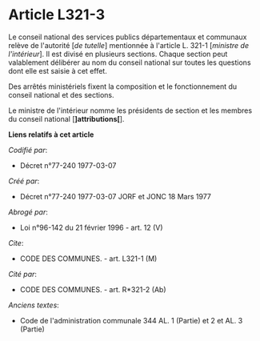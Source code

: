 # Article L321-3

Le conseil national des services publics départementaux et communaux relève de l'autorité [*de tutelle*] mentionnée à
l'article L. 321-1 [*ministre de l'intérieur*]. Il est divisé en plusieurs sections. Chaque section peut valablement
délibérer au nom du conseil national sur toutes les questions dont elle est saisie à cet effet.

Des arrêtés ministériels fixent la composition et le fonctionnement du conseil national et des sections.

Le ministre de l'intérieur nomme les présidents de section et les membres du conseil national [**]attributions[**].

**Liens relatifs à cet article**

_Codifié par_:

  - Décret n°77-240 1977-03-07

_Créé par_:

  - Décret n°77-240 1977-03-07 JORF et JONC 18 Mars 1977

_Abrogé par_:

  - Loi n°96-142 du 21 février 1996 - art. 12 (V)

_Cite_:

  - CODE DES COMMUNES. - art. L321-1 (M)

_Cité par_:

  - CODE DES COMMUNES. - art. R*321-2 (Ab)

_Anciens textes_:

  - Code de l'administration communale 344 AL. 1 (Partie) et 2 et AL. 3 (Partie)
